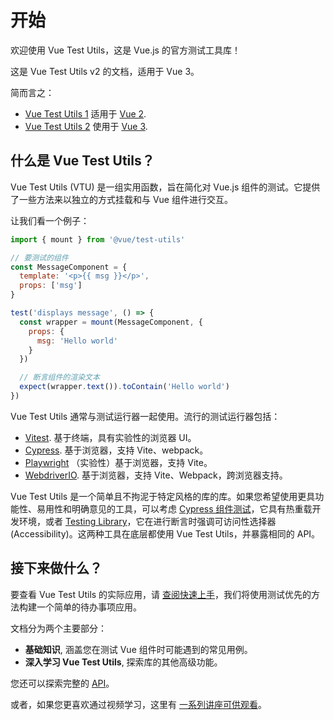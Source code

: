 # 开始

欢迎使用 Vue Test Utils，这是 Vue.js 的官方测试工具库！

这是 Vue Test Utils v2 的文档，适用于 Vue 3。

简而言之：

- [Vue Test Utils 1](https://github.com/vuejs/vue-test-utils/) 适用于 [Vue 2](https://github.com/vuejs/vue/).
- [Vue Test Utils 2](https://github.com/vuejs/test-utils/) 使用于 [Vue 3](https://github.com/vuejs/core/).

## 什么是 Vue Test Utils？

Vue Test Utils (VTU) 是一组实用函数，旨在简化对 Vue.js 组件的测试。它提供了一些方法来以独立的方式挂载和与 Vue 组件进行交互。

让我们看一个例子：

```js
import { mount } from '@vue/test-utils'

// 要测试的组件
const MessageComponent = {
  template: '<p>{{ msg }}</p>',
  props: ['msg']
}

test('displays message', () => {
  const wrapper = mount(MessageComponent, {
    props: {
      msg: 'Hello world'
    }
  })

  // 断言组件的渲染文本
  expect(wrapper.text()).toContain('Hello world')
})
```

Vue Test Utils 通常与测试运行器一起使用。流行的测试运行器包括：

- [Vitest](https://vitest.dev/). 基于终端，具有实验性的浏览器 UI。
- [Cypress](https://cypress.io/). 基于浏览器，支持 Vite、webpack。
- [Playwright](https://playwright.dev/docs/test-components) （实验性）基于浏览器，支持 Vite。
- [WebdriverIO](https://webdriver.io/docs/component-testing/vue). 基于浏览器，支持 Vite、Webpack，跨浏览器支持。

Vue Test Utils 是一个简单且不拘泥于特定风格的库的库。如果您希望使用更具功能性、易用性和明确意见的工具，可以考虑 [Cypress 组件测试](https://docs.cypress.io/guides/component-testing/overview)，它具有热重载开发环境，或者 [Testing Library](https://testing-library.com/docs/vue-testing-library/intro/)，它在进行断言时强调可访问性选择器(Accessibility)。这两种工具在底层都使用 Vue Test Utils，并暴露相同的 API。

## 接下来做什么？

要查看 Vue Test Utils 的实际应用，请 [查阅快速上手](../guide/essentials/a-crash-course.md)，我们将使用测试优先的方法构建一个简单的待办事项应用。

文档分为两个主要部分：

- **基础知识**, 涵盖您在测试 Vue 组件时可能遇到的常见用例。
- **深入学习 Vue Test Utils**, 探索库的其他高级功能。

您还可以探索完整的 [API](../api/)。

或者，如果您更喜欢通过视频学习，这里有 [一系列讲座可供观看](https://www.youtube.com/playlist?list=PLC2LZCNWKL9ahK1IoODqYxKu5aA9T5IOA)。
